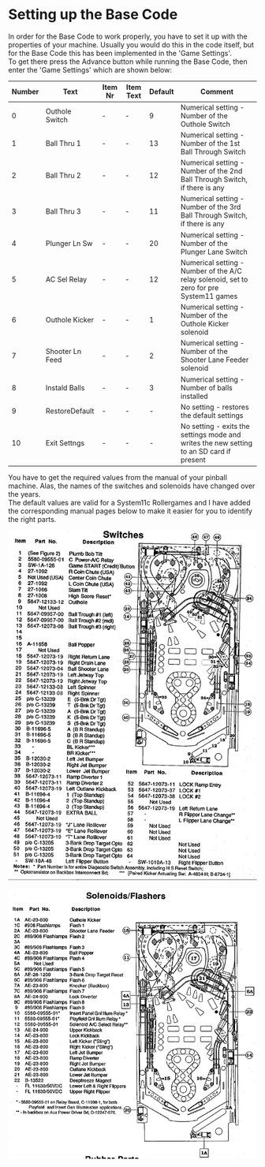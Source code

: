 # Setting up the Base Code

In order for the Base Code to work properly, you have to set it up with the properties of your machine. Usually you would do this in the code itself, but for the Base Code this has been implemented in the 'Game Settings'.  
To get there press the Advance button while running the Base Code, then enter the 'Game Settings' which are shown below:

| Number | Text  | Item Nr | Item Text | Default | Comment |
|--|--|--|--|--|--|
| 0 | Outhole Switch | - | - | 9 | Numerical setting - Number of the Outhole Switch |
| 1 | Ball Thru 1 | - | - | 13 | Numerical setting - Number of the 1st Ball Through Switch |
| 2 | Ball Thru 2 | - | - | 12 | Numerical setting - Number of the 2nd Ball Through Switch, if there is any |
| 3 | Ball Thru 3 | - | - | 11 | Numerical setting - Number of the 3rd Ball Through Switch, if there is any |
| 4 | Plunger Ln Sw | - | - | 20 | Numerical setting - Number of the Plunger Lane Switch |
| 5 | AC Sel Relay | - | - | 12 | Numerical setting - Number of the A/C relay solenoid, set to zero for pre System11 games |
| 6 | Outhole Kicker | - | - | 1 | Numerical setting - Number of the Outhole Kicker solenoid |
| 7 | Shooter Ln Feed | - | - | 2 | Numerical setting - Number of the Shooter Lane Feeder solenoid |
| 8 | Instald Balls | - | - | 3 | Numerical setting - Number of balls installed |
| 9 | RestoreDefault | - | - | - | No setting - restores the default settings |
| 10 | Exit Settngs | - | - | - | No setting - exits the settings mode and writes the new setting to an SD card if present |

You have to get the required values from the manual of your pinball machine. Alas, the names of the switches and solenoids have changed over the years.  
The default values are valid for a System11c Rollergames and I have added the corresponding manual pages below to make it easier for you to identify the right parts.

![RollergamesSwitches](https://github.com/AmokSolderer/APC/blob/V00.21/DOC/PICS/RG_Sw.JPG)

![RollergamesSolenoids](https://github.com/AmokSolderer/APC/blob/V00.21/DOC/PICS/RG_Sol.JPG)
